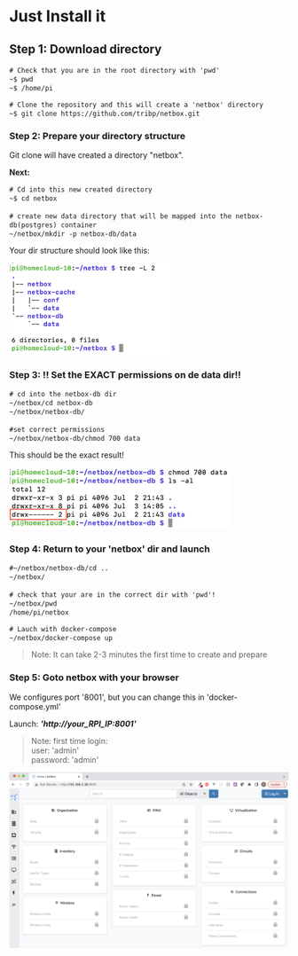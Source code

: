 # Just Install it

## Step 1: Download directory

```
# Check that you are in the root directory with 'pwd'
~$ pwd
~$ /home/pi
```

```
# Clone the repository and this will create a 'netbox' directory
~$ git clone https://github.com/tribp/netbox.git
```

### Step 2: Prepare your directory structure

Git clone will have created a directory "netbox". 

**Next:**

```
# Cd into this new created directory 
~$ cd netbox

# create new data directory that will be mapped into the netbox-db(postgres) container
~/netbox/mkdir -p netbox-db/data
```

Your dir structure should look like this:

<img src="../img/create_dir_structure_result.png" width="300px">

### Step 3: !! Set the EXACT permissions on de data dir!!

```
# cd into the netbox-db dir
~/netbox/cd netbox-db
~/netbox/netbox-db/

#set correct permissions
~/netbox/netbox-db/chmod 700 data
```

This should be the exact result!

<img src="../img/postgres_data_dir_chmod.png" width="400px">

### Step 4: Return to your 'netbox' dir and launch

```
#~/netbox/netbox-db/cd ..
~/netbox/

# check that your are in the correct dir with 'pwd'!
~/netbox/pwd
/home/pi/netbox
```

```
# Lauch with docker-compose
~/netbox/docker-compose up
```

> Note: It can take 2-3 minutes the first time to create and prepare 

### Step 5: Goto netbox with your browser

We configures port '8001', but you can change this in 'docker-compose.yml'

Launch: ***'http://your_RPI_IP:8001'***

> Note: first time login: <BR/>
> user: 'admin' <BR/>
> password: 'admin'

<img src="../img/netbox_home_screen.png" width="600px">